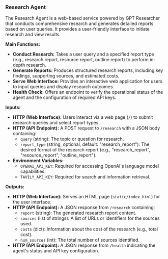 ### Research Agent

The Research Agent is a web-based service powered by GPT Researcher that conducts comprehensive research and generates detailed reports based on user queries. It provides a user-friendly interface to initiate research and view results.

**Main Functions:**
*   **Conduct Research:** Takes a user query and a specified report type (e.g., research report, resource report, outline report) to perform in-depth research.
*   **Generate Reports:** Produces structured research reports, including key findings, supporting sources, and estimated costs.
*   **Serve Web Interface:** Provides an interactive web application for users to input queries and display research outcomes.
*   **Health Check:** Offers an endpoint to verify the operational status of the agent and the configuration of required API keys.

**Inputs:**
*   **HTTP (Web Interface):** Users interact via a web page (`/`) to submit research queries and select report types.
*   **HTTP (API Endpoint):** A POST request to `/research` with a JSON body containing:
    *   `query` (string): The topic or question for research.
    *   `report_type` (string, optional, default: "research_report"): The desired format of the research report (e.g., "research_report", "resource_report", "outline_report").
*   **Environment Variables:**
    *   `OPENAI_API_KEY`: Required for accessing OpenAI's language model capabilities.
    *   `TAVILY_API_KEY`: Required for search and information retrieval.

**Outputs:**
*   **HTTP (Web Interface):** Serves an HTML page (`static/index.html`) for the user interface.
*   **HTTP (API Endpoint):** A JSON response from `/research` containing:
    *   `report` (string): The generated research report content.
    *   `sources` (list of strings): A list of URLs or identifiers for the sources used.
    *   `costs` (dict): Information about the cost of the research (e.g., total cost).
    *   `num_sources` (int): The total number of sources identified.
*   **HTTP (API Endpoint):** A JSON response from `/health` indicating the agent's status and API key configuration.
